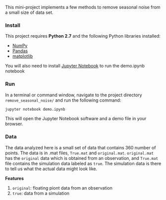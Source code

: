 This mini-project implements a few methods to remove seasonal noise from a small size of data set.

### Install

This project requires **Python 2.7** and the following Python libraries installed:

- [NumPy](http://www.numpy.org/)
- [Pandas](http://pandas.pydata.org/)
- [matplotlib](http://matplotlib.org/)

You will also need to install [Jupyter Notebook](http://ipython.org/notebook.html) to run the demo.ipynb notebook 

### Run

In a terminal or command window, navigate to the project directory `remove_seasonal_noise/`
and run the following command:

```bash
jupyter notebook demo.ipynb
```

This will open the Jupyter Notebook software and a demo file in your browser.


### Data

The data analyzed here is a small set of data that contains 360 number of points. The data is in .mat files, `True.mat` and `original.mat`. 
`original.mat` has the `original` data which is obtained from an observation, and `True.mat` file contains the simulation data labeled as `true`.
The simulation data is there to tell us what the actual data might look like. 

**Features**
1.  `original`: floating piont data from an observation
2. `true`: data from a simulation
